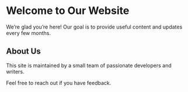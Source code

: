 # Welcome to Our Website

We’re glad you’re here! Our goal is to provide useful content and updates every few months.

## About Us

This site is maintained by a small team of passionate developers and writers.

Feel free to reach out if you have feedback.
